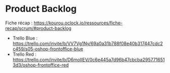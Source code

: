 # Product Backlog

Fiche récap : https://kourou.oclock.io/ressources/fiche-recap/scrum/#product-backlog

- Trello Blue : https://trello.com/invite/b/VV7Vg1Ny/69a0a31b788f08e40b317447cdc2c459/s05-oshop-frontoffice-blue
- Trello Red : https://trello.com/invite/b/D6moIIEV/0c6e445a7d96b47cbcba2957716513d3/oshop-frontoffice-red

